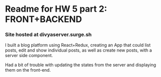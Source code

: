 # Readme for HW 5 part 2: FRONT+BACKEND
### Site hosted at divyaserver.surge.sh

I built a blog platform using React+Redux, creating an App that could list posts, edit and show individual posts, as well as create new posts, with a server side component.

Had a bit of trouble with updating the states from the server and displaying them on the front-end.
